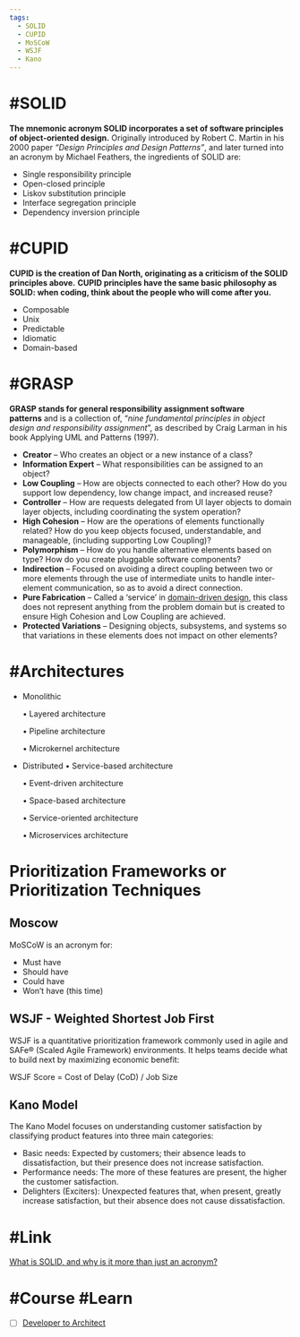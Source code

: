 ```yaml
---
tags:
  - SOLID
  - CUPID
  - MoSCoW
  - WSJF
  - Kano
---
```


# #SOLID

**The mnemonic acronym SOLID incorporates a set of software principles of object-oriented design.** Originally introduced by Robert C. Martin in his 2000 paper _“Design Principles and Design Patterns”_, and later turned into an acronym by Michael Feathers, the ingredients of SOLID are:

- S﻿ingle responsibility principle
- O﻿pen-closed principle
- L﻿iskov substitution principle
- I﻿nterface segregation principle
- D﻿ependency inversion principle

# #CUPID

**CUPID is the creation of Dan North, originating as a criticism of the SOLID principles above.**
**CUPID principles have the same basic philosophy as SOLID: when coding, think about the people who will come after you.**

- Composable
- Unix
- Predictable
- Idiomatic
- Domain-based

# #GRASP

**GRASP stands for general responsibility assignment software patterns** and is a collection of, “_nine fundamental principles in object design and responsibility assignment_”, as described by Craig Larman in his book Applying UML and Patterns (1997).

- **Creator** – Who creates an object or a new instance of a class?
- **Information Expert** – What responsibilities can be assigned to an object?
- **Low Coupling** – How are objects connected to each other? How do you support low dependency, low change impact, and increased reuse?
- **Controller** – How are requests delegated from UI layer objects to domain layer objects, including coordinating the system operation?
- **High Cohesion** – How are the operations of elements functionally related? How do you keep objects focused, understandable, and manageable, (including supporting Low Coupling)?
- **Polymorphism** – How do you handle alternative elements based on type? How do you create pluggable software components?
- **Indirection** – Focused on avoiding a direct coupling between two or more elements through the use of intermediate units to handle inter-element communication, so as to avoid a direct connection.
- **Pure Fabrication** – Called a ‘service’ in [domain-driven design](https://www.boldare.com/blog/what-is-domain-driven-design/), this class does not represent anything from the problem domain but is created to ensure High Cohesion and Low Coupling are achieved.
- **Protected Variations** – Designing objects, subsystems, and systems so that variations in these elements does not impact on other elements?

# #Architectures

- Monolithic
  
  • Layered architecture
  
  • Pipeline architecture
  
  • Microkernel architecture

- Distributed
  • Service-based architecture

  • Event-driven architecture

  • Space-based architecture

  • Service-oriented architecture

  • Microservices architecture

# Prioritization Frameworks or Prioritization Techniques

## Moscow
MoSCoW is an acronym for:
- Must have
- Should have
- Could have
- Won’t have (this time)

## WSJF - Weighted Shortest Job First
WSJF is a quantitative prioritization framework commonly used in agile and SAFe® (Scaled Agile Framework) environments. It helps teams decide what to build next by maximizing economic benefit:

WSJF Score = Cost of Delay (CoD) / Job Size

## Kano Model
The Kano Model focuses on understanding customer satisfaction by classifying product features into three main categories:
- Basic needs: Expected by customers; their absence leads to dissatisfaction, but their presence does not increase satisfaction.
- Performance needs: The more of these features are present, the higher the customer satisfaction.
- Delighters (Exciters): Unexpected features that, when present, greatly increase satisfaction, but their absence does not cause dissatisfaction.


# #Link 

[What is SOLID, and why is it more than just an acronym?](https://www.boldare.com/blog/solid-cupid-grasp-principles-object-oriented-design/#what-is-solid,-and-why-is-it-more-than-just-an-acronym?)

# #Course #Learn

- [ ] [Developer to Architect](https://www.developertoarchitect.com/lessons/)

